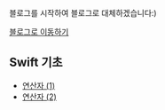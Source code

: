 블로그를 시작하여 블로그로 대체하겠습니다:)

[블로그로 이동하기](https://torch-ray.tistory.com/)

## Swift 기초
- [연산자 (1)](https://torch-ray.tistory.com/14)
- [연산자 (2)](https://torch-ray.tistory.com/15)
